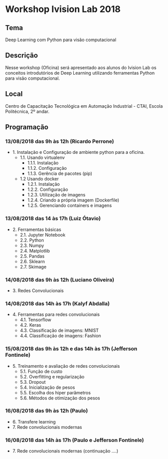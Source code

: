 # Workshop Ivision Lab 2018

## Tema
Deep Learning com Python para visão computacional

## Descrição
Nesse workshop (Oficina) será apresentado aos alunos do Ivision Lab os conceitos introdutórios de Deep Learning utilizando ferramentas Python para visão computacional.

## Local

Centro de Capacitação Tecnológica em Automação Industrial - CTAI,  Escola Politécnica, 2º andar.

## Programação

### 13/08/2018 das 9h às 12h (Ricardo Perrone)
* 1\. Instalação e Configuração de ambiente python para a oficina.
	* 1.1\. Usando virtualenv
		* 1.1.1\. Instalação
		* 1.1.2\. Configuração
		* 1.1.3\. Gerência de pacotes (pip) 
  	* 1.2 Usando docker
  		* 1.2.1\. Instalação
  		* 1.2.2\. Configuração
  		* 1.2.3\. Utilização de imagens 
		* 1.2.4\. Criando a própria imagem (Dockerfile)
		* 1.2.5\. Gerenciando containers e imagens
		
### 13/08/2018 das 14 às 17h (Luiz Ótavio)
* 2\. Ferramentas básicas
	* 2.1\. Jupyter Notebook
	* 2.2\. Python
	* 2.3\. Numpy
	* 2.4\. Matplotlib
	* 2.5\. Pandas
	* 2.6\. Sklearn
	* 2.7\. Skimage

### 14/08/2018 das 9h às 12h (Luciano Oliveira)
* 3\. Redes Convolucionais

### 14/08/2018 das 14h às 17h (Kalyf Abdalla)
* 4\. Ferramentas para redes convolucionais
	* 4.1\. Tensorflow
	* 4.2\. Keras
	* 4.3\. Classificação de imagens: MNIST
	* 4.4\. Classificação de imagens: Fashion

### 15/08/2018 das 9h às 12h e das 14h às 17h (Jefferson Fontinele)
* 5\. Treinamento e avaliação de redes convolucionais
	* 5.1\. Função de custo
	* 5.2\. Overfitting e regularização
	* 5.3\. Dropout
	* 5.4\. Inicialização de pesos
	* 5.5\. Escolha dos hiper parâmetros
	* 5.6\. Métodos de otimização dos pesos
	
### 16/08/2018 das 9h às 12h (Paulo)
* 6\. Transfere learning
* 7\. Rede convolucionais modernas

### 16/08/2018 das 14h às 17h (Paulo e Jefferson Fontinele)
* 7\. Rede convolucionais modernas (continuação ....)
